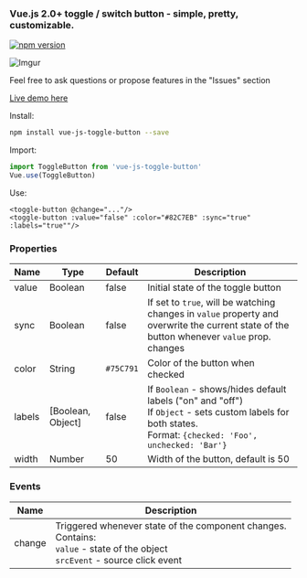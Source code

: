 ### Vue.js 2.0+ toggle / switch button - simple, pretty, customizable.

[![npm version](https://badge.fury.io/js/vue-js-toggle-button.svg)](https://badge.fury.io/js/vue-js-toggle-button)

![Imgur](http://i.imgur.com/a2Hf7pm.png)

Feel free to ask questions or propose features in the "Issues" section

[Live demo here](http://vue-js-toggle-button.yev.io/)

Install:
```bash
npm install vue-js-toggle-button --save
```
Import:
```javascript
import ToggleButton from 'vue-js-toggle-button'
Vue.use(ToggleButton)
```
Use: 
```vue
<toggle-button @change="..."/>
<toggle-button :value="false" :color="#82C7EB" :sync="true" :labels="true""/>
```

### Properties

| Name      | Type              | Default     | Description                        |
| ---       | ---               | ---         | ---                                |
| value     | Boolean           | false       | Initial state of the toggle button |
| sync      | Boolean           | false       | If set to `true`, will be watching changes in `value` property and overwrite the current state of the button whenever `value` prop. changes |
| color     | String            | `#75C791`   | Color of the button when checked   |
| labels    | [Boolean, Object] | false       | If `Boolean` - shows/hides default labels ("on" and "off") <br>If `Object` - sets custom labels for both states. <br>Format: `{checked: 'Foo', unchecked: 'Bar'}`   |
| width     | Number            | 50          | Width of the button, default is 50 |

### Events

| Name   | Description              |
| ---    | ---                      |
| change | Triggered whenever state of the component changes. <br>Contains: <br>`value` - state of the object <br>`srcEvent` - source click event |
